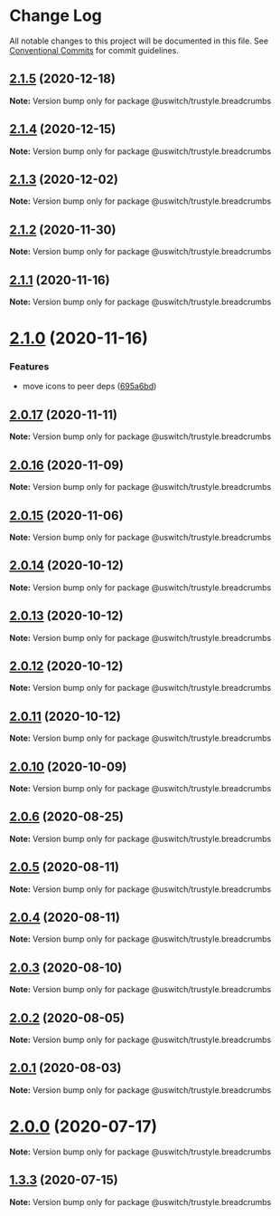 # Change Log

All notable changes to this project will be documented in this file.
See [Conventional Commits](https://conventionalcommits.org) for commit guidelines.

## [2.1.5](https://github.com/uswitch/trustyle/compare/@uswitch/trustyle.breadcrumbs@2.1.4...@uswitch/trustyle.breadcrumbs@2.1.5) (2020-12-18)

**Note:** Version bump only for package @uswitch/trustyle.breadcrumbs





## [2.1.4](https://github.com/uswitch/trustyle/compare/@uswitch/trustyle.breadcrumbs@2.1.3...@uswitch/trustyle.breadcrumbs@2.1.4) (2020-12-15)

**Note:** Version bump only for package @uswitch/trustyle.breadcrumbs





## [2.1.3](https://github.com/uswitch/trustyle/compare/@uswitch/trustyle.breadcrumbs@2.1.2...@uswitch/trustyle.breadcrumbs@2.1.3) (2020-12-02)

**Note:** Version bump only for package @uswitch/trustyle.breadcrumbs





## [2.1.2](https://github.com/uswitch/trustyle/compare/@uswitch/trustyle.breadcrumbs@2.1.1...@uswitch/trustyle.breadcrumbs@2.1.2) (2020-11-30)

**Note:** Version bump only for package @uswitch/trustyle.breadcrumbs






## [2.1.1](https://github.com/uswitch/trustyle/compare/@uswitch/trustyle.breadcrumbs@2.1.0...@uswitch/trustyle.breadcrumbs@2.1.1) (2020-11-16)

**Note:** Version bump only for package @uswitch/trustyle.breadcrumbs





# [2.1.0](https://github.com/uswitch/trustyle/compare/@uswitch/trustyle.breadcrumbs@2.0.17...@uswitch/trustyle.breadcrumbs@2.1.0) (2020-11-16)


### Features

* move icons to peer deps ([695a6bd](https://github.com/uswitch/trustyle/commit/695a6bd))





## [2.0.17](https://github.com/uswitch/trustyle/compare/@uswitch/trustyle.breadcrumbs@2.0.16...@uswitch/trustyle.breadcrumbs@2.0.17) (2020-11-11)

**Note:** Version bump only for package @uswitch/trustyle.breadcrumbs





## [2.0.16](https://github.com/uswitch/trustyle/compare/@uswitch/trustyle.breadcrumbs@2.0.15...@uswitch/trustyle.breadcrumbs@2.0.16) (2020-11-09)

**Note:** Version bump only for package @uswitch/trustyle.breadcrumbs





## [2.0.15](https://github.com/uswitch/trustyle/compare/@uswitch/trustyle.breadcrumbs@2.0.14...@uswitch/trustyle.breadcrumbs@2.0.15) (2020-11-06)

**Note:** Version bump only for package @uswitch/trustyle.breadcrumbs





## [2.0.14](https://github.com/uswitch/trustyle/compare/@uswitch/trustyle.breadcrumbs@2.0.12...@uswitch/trustyle.breadcrumbs@2.0.14) (2020-10-12)

**Note:** Version bump only for package @uswitch/trustyle.breadcrumbs





## [2.0.13](https://github.com/uswitch/trustyle/compare/@uswitch/trustyle.breadcrumbs@2.0.12...@uswitch/trustyle.breadcrumbs@2.0.13) (2020-10-12)

**Note:** Version bump only for package @uswitch/trustyle.breadcrumbs





## [2.0.12](https://github.com/uswitch/trustyle/compare/@uswitch/trustyle.breadcrumbs@2.0.10...@uswitch/trustyle.breadcrumbs@2.0.12) (2020-10-12)

**Note:** Version bump only for package @uswitch/trustyle.breadcrumbs





## [2.0.11](https://github.com/uswitch/trustyle/compare/@uswitch/trustyle.breadcrumbs@2.0.10...@uswitch/trustyle.breadcrumbs@2.0.11) (2020-10-12)

**Note:** Version bump only for package @uswitch/trustyle.breadcrumbs





## [2.0.10](https://github.com/uswitch/trustyle/compare/@uswitch/trustyle.breadcrumbs@2.0.9...@uswitch/trustyle.breadcrumbs@2.0.10) (2020-10-09)

**Note:** Version bump only for package @uswitch/trustyle.breadcrumbs






## [2.0.6](https://github.com/uswitch/trustyle/compare/@uswitch/trustyle.breadcrumbs@2.0.5...@uswitch/trustyle.breadcrumbs@2.0.6) (2020-08-25)

**Note:** Version bump only for package @uswitch/trustyle.breadcrumbs





## [2.0.5](https://github.com/uswitch/trustyle/compare/@uswitch/trustyle.breadcrumbs@2.0.4...@uswitch/trustyle.breadcrumbs@2.0.5) (2020-08-11)

**Note:** Version bump only for package @uswitch/trustyle.breadcrumbs





## [2.0.4](https://github.com/uswitch/trustyle/compare/@uswitch/trustyle.breadcrumbs@2.0.3...@uswitch/trustyle.breadcrumbs@2.0.4) (2020-08-11)

**Note:** Version bump only for package @uswitch/trustyle.breadcrumbs





## [2.0.3](https://github.com/uswitch/trustyle/compare/@uswitch/trustyle.breadcrumbs@2.0.0...@uswitch/trustyle.breadcrumbs@2.0.3) (2020-08-10)

**Note:** Version bump only for package @uswitch/trustyle.breadcrumbs





## [2.0.2](https://github.com/uswitch/trustyle/compare/@uswitch/trustyle.breadcrumbs@2.0.0...@uswitch/trustyle.breadcrumbs@2.0.2) (2020-08-05)

**Note:** Version bump only for package @uswitch/trustyle.breadcrumbs





## [2.0.1](https://github.com/uswitch/trustyle/compare/@uswitch/trustyle.breadcrumbs@2.0.0...@uswitch/trustyle.breadcrumbs@2.0.1) (2020-08-03)

**Note:** Version bump only for package @uswitch/trustyle.breadcrumbs





# [2.0.0](https://github.com/uswitch/trustyle/compare/@uswitch/trustyle.breadcrumbs@1.3.3...@uswitch/trustyle.breadcrumbs@2.0.0) (2020-07-17)

**Note:** Version bump only for package @uswitch/trustyle.breadcrumbs





## [1.3.3](https://github.com/uswitch/trustyle/compare/@uswitch/trustyle.breadcrumbs@1.3.2...@uswitch/trustyle.breadcrumbs@1.3.3) (2020-07-15)

**Note:** Version bump only for package @uswitch/trustyle.breadcrumbs
